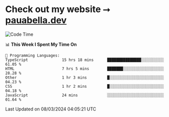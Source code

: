 # Check out my website ⭢ [pauabella.dev](https://pauabella.dev)

<!--START_SECTION:waka-->
![Code Time](http://img.shields.io/badge/Code%20Time-3%2C081%20hrs%2022%20mins-blue)

📊 **This Week I Spent My Time On** 

```text
💬 Programming Languages: 
TypeScript               15 hrs 18 mins      ███████████████░░░░░░░░░░   61.05 % 
HTML                     7 hrs 5 mins        ███████░░░░░░░░░░░░░░░░░░   28.28 % 
Other                    1 hr 3 mins         █░░░░░░░░░░░░░░░░░░░░░░░░   04.23 % 
CSS                      1 hr 2 mins         █░░░░░░░░░░░░░░░░░░░░░░░░   04.18 % 
JavaScript               24 mins             ░░░░░░░░░░░░░░░░░░░░░░░░░   01.64 % 
```


 Last Updated on 08/03/2024 04:05:21 UTC
<!--END_SECTION:waka-->
